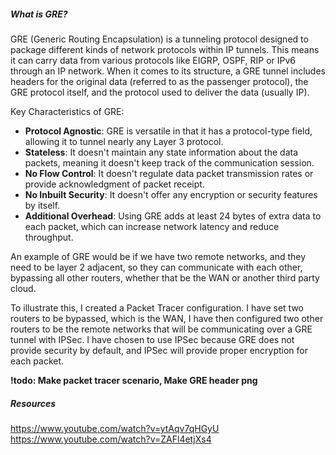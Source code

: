 ##### ***What is GRE?***
GRE (Generic Routing Encapsulation) is a tunneling protocol designed to package different kinds of network protocols within IP tunnels. This means it can carry data from various protocols like EIGRP, OSPF, RIP or IPv6 through an IP network. When it comes to its structure, a GRE tunnel includes headers for the original data (referred to as the passenger protocol), the GRE protocol itself, and the protocol used to deliver the data (usually IP).

Key Characteristics of GRE:
- **Protocol Agnostic**: GRE is versatile in that it has a protocol-type field, allowing it to tunnel nearly any Layer 3 protocol.
- **Stateless**: It doesn't maintain any state information about the data packets, meaning it doesn't keep track of the communication session.
- **No Flow Control**: It doesn't regulate data packet transmission rates or provide acknowledgment of packet receipt.
- **No Inbuilt Security**: It doesn't offer any encryption or security features by itself.
- **Additional Overhead**: Using GRE adds at least 24 bytes of extra data to each packet, which can increase network latency and reduce throughput.

An example of GRE would be if we have two remote networks, and they need to be layer 2 adjacent, so they can communicate with each other, bypassing all other routers, whether that be the WAN or another third party cloud.

To illustrate this, I created a Packet Tracer configuration. I have set two routers to be bypassed, which is the WAN, I have then configured two other routers to be the remote networks that will be communicating over a GRE tunnel with IPSec. I have chosen to use IPSec because GRE does not provide security by default, and IPSec will provide proper encryption for each packet.

**!todo: Make packet tracer scenario, Make GRE header png**
##### ***Resources***
https://www.youtube.com/watch?v=ytAqv7qHGyU
https://www.youtube.com/watch?v=ZAFl4etjXs4